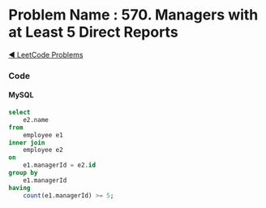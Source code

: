 # Problem Name : 570. Managers with at Least 5 Direct Reports

[:arrow_backward: LeetCode Problems](../README.md)

### Code

#### MySQL

```sql
select
    e2.name
from
    employee e1
inner join
    employee e2
on
    e1.managerId = e2.id
group by 
    e1.managerId
having
    count(e1.managerId) >= 5;
```